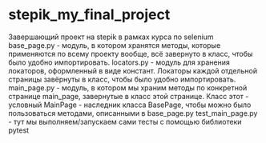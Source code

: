 # stepik_my_final_project
Завершающий проект на stepik в рамках курса по selenium
base_page.py - модуль, в котором хранятся методы, которые применяются по всему проекту вообще, всё завернуто в класс, чтобы было удобно импортировать.
locators.py - модуль для хранения локаторов, оформленный в виде констант. Локаторы каждой отдельной страницы завёрнуты в класс, чтобы было удобно импортировать.
main_page.py - модуль, в котором мы храним методы по конкретной странице main_page, завернутые в класс этой странице. Класс этот - условный MainPage - наследник класса BasePage, чтобы можно было пользоваться методами, описанными в base_page.py
test_main_page.py - тут мы выполняем/запускаем сами тесты с помощью библиотеки pytest
